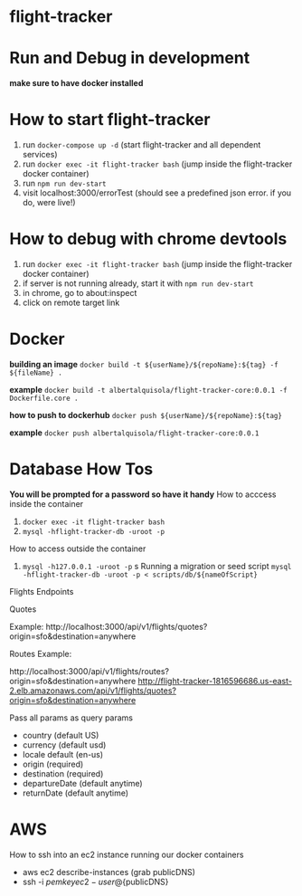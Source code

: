 # flight-tracker

# Run and Debug in development
**make sure to have docker installed**

# How to start flight-tracker
1. run `docker-compose up -d` (start flight-tracker and all dependent services)
2. run `docker exec -it flight-tracker bash` (jump inside the flight-tracker docker container)
3. run `npm run dev-start`
4. visit localhost:3000/errorTest (should see a predefined json error. if you do, were live!)

# How to debug with chrome devtools
1. run `docker exec -it flight-tracker bash` (jump inside the flight-tracker docker container)
2. if server is not running already, start it with `npm run dev-start`
3. in chrome, go to about:inspect
4. click on remote target link

# Docker

**building an image**
`docker build -t ${userName}/${repoName}:${tag} -f ${fileName} .`

**example**
`docker build -t albertalquisola/flight-tracker-core:0.0.1 -f Dockerfile.core .`

**how to push to dockerhub**
`docker push ${userName}/${repoName}:${tag}`

**example**
`docker push albertalquisola/flight-tracker-core:0.0.1`

# Database How Tos
**You will be prompted for a password so have it handy**
How to acccess inside the container
1. `docker exec -it flight-tracker bash`
2. `mysql -hflight-tracker-db -uroot -p`

How to access outside the container
1. `mysql -h127.0.0.1 -uroot -p`
s
Running a migration or seed script
`mysql -hflight-tracker-db -uroot -p < scripts/db/${nameOfScript}`

Flights Endpoints

Quotes

Example:
http://localhost:3000/api/v1/flights/quotes?origin=sfo&destination=anywhere

Routes
Example:

http://localhost:3000/api/v1/flights/routes?origin=sfo&destination=anywhere
http://flight-tracker-1816596686.us-east-2.elb.amazonaws.com/api/v1/flights/quotes?origin=sfo&destination=anywhere

Pass all params as query params
- country (default US)
- currency (default usd)
- locale default (en-us)
- origin (required)
- destination (required)
- departureDate (default anytime)
- returnDate (default anytime)

# AWS
How to ssh into an ec2 instance running our docker containers
- aws ec2 describe-instances (grab publicDNS)
- ssh -i ${pem key} ec2-user@${publicDNS}
